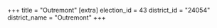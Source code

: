 +++
title = "Outremont"
[extra]
election_id = 43
district_id = "24054"
district_name = "Outremont"
+++
